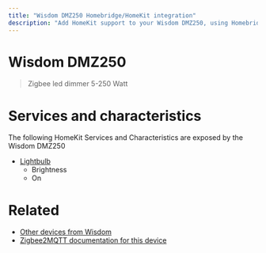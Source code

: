```yaml
---
title: "Wisdom DMZ250 Homebridge/HomeKit integration"
description: "Add HomeKit support to your Wisdom DMZ250, using Homebridge, Zigbee2MQTT and homebridge-z2m."
---
```

<!---
This file has been GENERATED using src/docgen/docgen.ts
DO NOT EDIT THIS FILE MANUALLY!
-->
# Wisdom DMZ250
> Zigbee led dimmer 5-250 Watt


# Services and characteristics
The following HomeKit Services and Characteristics are exposed by
the Wisdom DMZ250

* [Lightbulb](../../light.md)
  * Brightness
  * On


# Related
* [Other devices from Wisdom](../index.md#wisdom)
* [Zigbee2MQTT documentation for this device](https://www.zigbee2mqtt.io/devices/DMZ250.html)